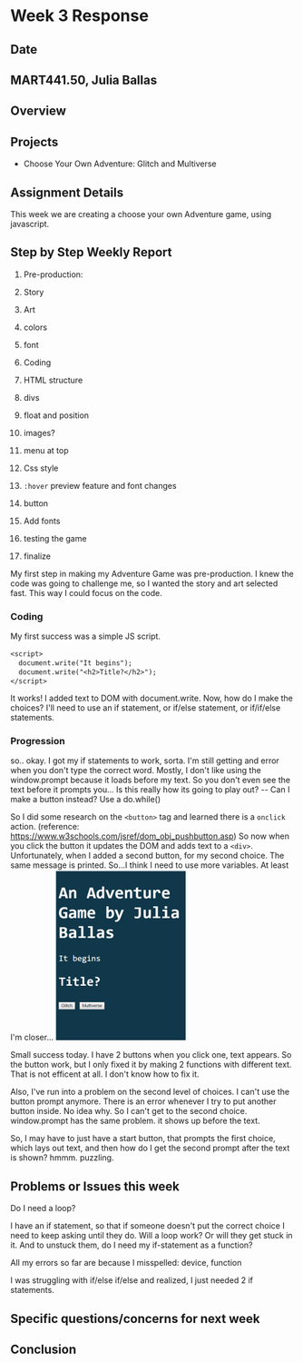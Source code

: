 # Week 3 Response
## Date
## MART441.50, Julia Ballas


## Overview

## Projects

- Choose Your Own Adventure: Glitch and Multiverse

## Assignment Details
This week we are creating a choose your own Adventure game, using javascript.


## Step by Step Weekly Report

1. Pre-production:
  1. Story
  2. Art
  3. colors
  4. font
2. Coding
3. HTML structure
  1. divs
  2. float and position
  3. images?
  4. menu at top
4. Css style
  1. `:hover` preview feature and font changes
  2.  button
  3.  Add fonts

5. testing the game
6. finalize

My first step in making my Adventure Game was pre-production. I knew the code was going to challenge me, so I wanted the story and art selected fast. This way I could focus on the code.

### Coding
My first success was a simple JS script.
```JS
<script>
  document.write("It begins");
  document.write("<h2>Title?</h2>");
</script>
```

It works! I added text to DOM with document.write.
Now, how do I make the choices? I'll need to use an if statement, or if/else statement, or if/if/else statements.

### Progression

so.. okay. I got my if statements to work, sorta. I'm still getting and error when you don't type the correct word. Mostly, I don't like using the window.prompt because it loads before my text. So you don't even see the text before it prompts you... Is this really how its going to play out? -- Can I make a button instead? Use a do.while()

So I did some research on the `<button>` tag and learned there is a `onclick` action. (reference: https://www.w3schools.com/jsref/dom_obj_pushbutton.asp) So now when you click the button it updates the DOM and adds text to a `<div>`. Unfortunately, when I added a second button, for my second choice. The same message is printed. So...I think I need to use more variables. At least I'm closer...
 ![First version of title game screen with text only](./images/title_gamescreen.png)

Small success today. I have 2 buttons when you click one, text appears. So the button work, but I only fixed it by making 2 functions with different text. That is not efficent at all. I don't know how to fix it.

Also, I've run into a problem on the second level of choices. I can't use the button prompt anymore. There is an error whenever I try to put another button inside. No idea why. So I can't get to the second choice. window.prompt has the same problem. it shows up before the text.

So, I may have to just have a start button, that prompts the first choice, which lays out text, and then how do I get the second prompt after the text is shown? hmmm. puzzling. 


## Problems or Issues this week
Do I need a loop?

I have an if statement, so that if someone doesn't put the correct choice I need to keep asking until they do. Will a loop work? Or will they get stuck in it. And to unstuck them, do I need my if-statement as a function?

All my errors so far are because I misspelled: device, function

I was struggling with if/else if/else and realized, I just needed 2 if statements.

## Specific questions/concerns for next week

## Conclusion
